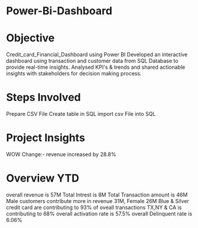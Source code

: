 # Power-Bi-Dashboard
# Objective
Credit_card_Financial_Dashboard using Power BI
 Developed an interactive dashboard using transaction and customer data from SQL Database to provide real-time insights.
 Analysed KPI's & trends and shared actionable insights with stakeholders for decision making process.
# Steps Involved
 Prepare CSV File
 Create table in SQL
 import csv File into SQL
 # Project Insights
 WOW Change:-
 revenue increased by 28.8%
 # Overview YTD
overall revenue is 57M
Total Intrest is 8M
Total Transaction amount is 46M
Male customers contribute more in revenue 31M, Female 26M
Blue & Silver credit card are contributing  to 93% of oveall transactions
TX,NY & CA is contributing to 68%
overall activation rate is 57.5%
overall Delinquent rate is 6.06%
 
